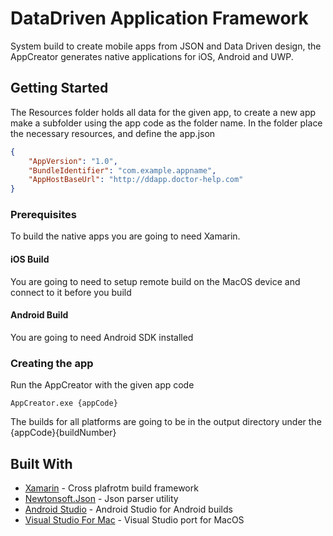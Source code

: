 # DataDriven Application Framework

System build to create mobile apps from JSON and Data Driven design, the AppCreator generates native applications for iOS, Android and UWP.

## Getting Started

The Resources folder holds all data for the given app, to create a new app make a subfolder using the app code as the folder name.
In the folder place the necessary resources, and define the app.json
```json
{
	"AppVersion": "1.0",
	"BundleIdentifier": "com.example.appname",
	"AppHostBaseUrl": "http://ddapp.doctor-help.com"
}
```

### Prerequisites

To build the native apps you are going to need Xamarin.

#### iOS Build
You are going to need to setup remote build on the MacOS device and connect to it before you build
#### Android Build
You are going to need Android SDK installed
### Creating the app

Run the AppCreator with the given app code

```
AppCreator.exe {appCode}
```
The builds for all platforms are going to be in the output directory under the {appCode}\{buildNumber}

## Built With

* [Xamarin](https://github.com/xamarin) - Cross plafrotm build framework
* [Newtonsoft.Json](https://github.com/JamesNK/Newtonsoft.Json) - Json parser utility
* [Android Studio](https://developer.android.com/studio/) - Android Studio for Android builds
* [Visual Studio For Mac](https://docs.microsoft.com/bg-bg/visualstudio/mac/installation) - Visual Studio port for MacOS